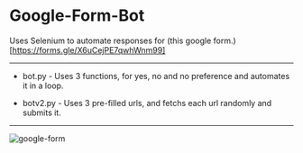 # Google-Form-Bot

Uses Selenium to automate responses for (this google form.)[https://forms.gle/X6uCejPE7qwhWnm99]

----------------------------------------------------------------------------------------------------------------------------------------

* bot.py - Uses 3 functions, for yes, no and no preference and automates it in a loop.

* botv2.py - Uses 3 pre-filled urls, and fetchs each url randomly and submits it.

----------------------------------------------------------------------------------------------------------------------------------------
![google-form]()
